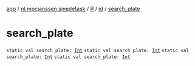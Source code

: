 [app](../../../index.md) / [nl.mpcjanssen.simpletask](../../index.md) / [R](../index.md) / [id](index.md) / [search_plate](.)

# search_plate

`static val search_plate: `[`Int`](https://kotlinlang.org/api/latest/jvm/stdlib/kotlin/-int/index.html)
`static val search_plate: `[`Int`](https://kotlinlang.org/api/latest/jvm/stdlib/kotlin/-int/index.html)
`static val search_plate: `[`Int`](https://kotlinlang.org/api/latest/jvm/stdlib/kotlin/-int/index.html)
`static val search_plate: `[`Int`](https://kotlinlang.org/api/latest/jvm/stdlib/kotlin/-int/index.html)